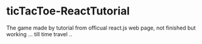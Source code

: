# ticTacToe-ReactTutorial
The game made by tutorial from officual react.js web page, not finished but working ... till time travel ..
